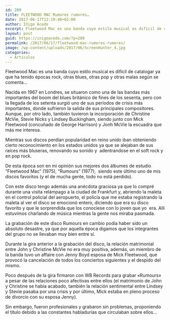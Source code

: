 ```yaml
---
id: 209
title: FLEETWOOD MAC Rumores rumores…
date: 2017-06-17T12:19:40+02:00
author: Iñigo Acedo
excerpt: Fleetwood Mac es una banda cuyo estilo musical es difícil de catalogar ya que ha tenido épocas rock, otras blues, otras pop y otras malas según se comenta...
layout: post
guid: https://inigoacedo.com/?p=209
permalink: /2017/06/17/fleetwood-mac-rumores-rumores/
image: /wp-content/uploads/2017/06/ScreenHunter_4.jpg
categories:
  - Artículos
---
```

Fleetwood Mac es una banda cuyo estilo musical es difícil de catalogar ya que ha tenido épocas rock, otras blues, otras pop y otras malas según se comenta&#8230;

<!--more-->

Nacida en 1967 en Londres, se situaron como una de las bandas más importantes del boom del blues británico de fines de los sesenta, pero con la llegada de los setenta surgió uno de sus períodos de crisis más importantes, donde sufrieron la salida de sus principales compositores. Aunque, por otro lado, también tuvieron la incorporación de Christine McVie, Stevie Nicks y Lindsey Buckingham, siendo junto con Mick Fleetwood (concuñado de George Harrison) y Jonh McVie la escuadra que más me interesa.

Mientras sus discos perdían popularidad en reino unido iban obteniendo cierto reconocimiento en los estados unidos ya que se alejaban de sus raíces más bluseras, renovando su sonido y  adentrandose en el soft rock y en pop rock.

De esta época son en mi opinión sus mejores dos álbumes de estudio “Fleetwood Mac” (1975), “Rumours” (1977),  siendo este último uno de mis discos favoritos (y el de mucha gente, todo no está perdido).

Con este disco tengo además una anécdota graciosa ya que lo compré durante una visita relámpago a la ciudad de Frankfurt y, abriendo la maleta en el control policial del aeropuerto, el policía que me estaba registrando la maleta al ver el disco se emocionó entero, diciendo que era su disco favorito y que le sorprendida que los conociese con lo joven que yo  era. Allí estuvimos charlando de música mientras la gente nos miraba pasmada.

La grabación de este disco Rumours en cambio podía haber sido un absoluto desastre, ya que por aquella época digamos que los integrantes del grupo no se llevaban muy bien entre sí.

Durante la gira anterior a la grabación del disco, la relación matrimonial entre John y Christine McVie no era muy positiva, además, un miembro de la banda tuvo un affaire con Jenny Boyd esposa de Mick Fleetwood, que provocó la cancelación de todos los conciertos siguientes y el despido del mismo.

Poco después de la gira firmaron con WB Records para grabar &#171;Rumours&#187; a pesar de las relaciones poco afectivas entre ellos (el matrimonio de John y Christine se había acabado, también la relación sentimental entre Lindsey y Stevie pasaba por una crisis y por último, Mick estaba en pleno proceso de divorcio con su esposa Jenny).

Sin embargo, fueron profesionales y grabaron sin problemas, proponiendo el título debido a las constantes habladurías que circulaban sobre ellos…

&nbsp;